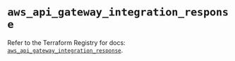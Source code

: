 # `aws_api_gateway_integration_response`

Refer to the Terraform Registry for docs: [`aws_api_gateway_integration_response`](https://registry.terraform.io/providers/hashicorp/aws/5.95.0/docs/resources/api_gateway_integration_response).
